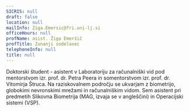 ```yaml
---
SICRIS: null
draft: false
location: null
mailInfo: Ziga.Emersic@fri.uni-lj.si
officeHours: null
profName: asist. Žiga Emeršič
profTitle: Zunanji sodelavec
telephoneInfo: null
title: null
---
```



Doktorski študent - asistent v Laboratoriju za računalniški vid pod mentorstvom izr. prof. dr. Petra Peera in somentorstvom izr. prof. dr. Vitomirja Štruca.
Na raziskovalnem področju se ukvarjam z biometrijo, globokimi nevronskimi mrežami in računalniškim vidom.
Sem asistent pri predmetih Slikovna Biometrija (MAG, izvaja se v angleščini) in Operacijski sistemi (VSP).